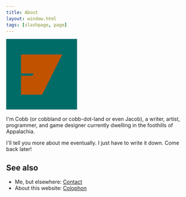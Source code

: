 ```yaml
---
title: About
layout: window.html
tags: [slashpage, page]
---
```


<img src="/images/android-chrome-192x192.png" alt="A sheep on a pixelated black and white tv" height="192">

I'm Cobb (or cobbland or cobb-dot-land or even Jacob), a writer, artist, programmer, and game designer currently dwelling in the foothills of Appalachia.

I'll tell you more about me eventually. I just have to write it down. Come back later!

## See also

- Me, but elsewhere: [Contact](/contact/)
- About this website: [Colophon](/colophon/)

